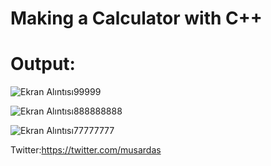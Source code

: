 # Making a Calculator with C++
# Output:
![Ekran Alıntısı99999](https://user-images.githubusercontent.com/107439786/187400859-533c6df7-937c-433b-96e9-7a2d3cf92714.PNG)

![Ekran Alıntısı888888888](https://user-images.githubusercontent.com/107439786/187400972-eb5fd3b6-8638-4335-9c9c-66f9bb4134d1.PNG)

![Ekran Alıntısı77777777](https://user-images.githubusercontent.com/107439786/187400989-29191f96-42d2-4cef-8001-455c887fbe28.PNG)

Twitter:https://twitter.com/musardas
